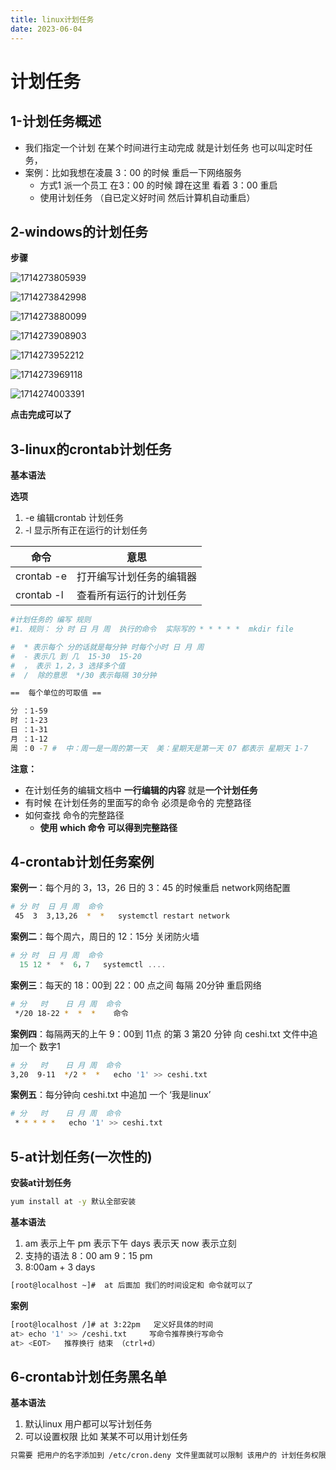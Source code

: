 ```yaml
---
title: linux计划任务
date: 2023-06-04
---
```

<Boxx/>

# 计划任务

## 1-计划任务概述

- 我们指定一个计划  在某个时间进行主动完成 就是计划任务 也可以叫定时任务，
- 案例：比如我想在凌晨 3：00 的时候 重启一下网络服务 
  - 方式1 派一个员工 在3：00 的时候 蹲在这里 看着 3：00 重启
  - 使用计划任务 （自已定义好时间 然后计算机自动重启） 

## 2-windows的计划任务

**步骤**

![1714273805939](/assets/1714273805939.png)

![1714273842998](/assets/1714273842998.png)

![1714273880099](/assets/1714273880099.png)

![1714273908903](/assets/1714273908903.png)

![1714273952212](/assets/1714273952212.png)

![1714273969118](/assets/1714273969118.png)

![1714274003391](/assets/1714274003391.png)

**点击完成可以了**

## 3-linux的crontab计划任务

**基本语法**

**选项**

1. -e  编辑crontab  计划任务
2. -l   显示所有正在运行的计划任务

| 命令       | 意思                     |
| ---------- | ------------------------ |
| crontab -e | 打开编写计划任务的编辑器 |
| crontab -l | 查看所有运行的计划任务   |

```sh
#计划任务的 编写 规则 
#1. 规则： 分 时 日 月 周  执行的命令  实际写的 * * * * *  mkdir file

#  * 表示每个 分的话就是每分钟 时每个小时 日 月 周
#  - 表示几 到 几  15-30  15-20  
#  ， 表示 1，2，3 选择多个值
#  /  除的意思  */30 表示每隔 30分钟

==  每个单位的可取值 ==

分 ：1-59
时 ：1-23
日 ：1-31
月 ：1-12
周 ：0 -7 #  中：周一是一周的第一天  美：星期天是第一天 07 都表示 星期天 1-7
```

**注意：** 

- 在计划任务的编辑文档中  **一行编辑的内容** 就是**一个计划任务**
- 有时候 在计划任务的里面写的命令 必须是命令的 完整路径  
- 如何查找 命令的完整路径  
  - **使用 which  命令  可以得到完整路径**

## 4-crontab计划任务案例

**案例一**：每个月的 3，13，26 日的 3：45 的时候重启 network网络配置

```sh
# 分 时  日 月 周  命令
 45  3  3,13,26  *  *   systemctl restart network
```

**案例二**：每个周六，周日的 12：15分 关闭防火墙

```powershell
# 分 时  日 月 周  命令
  15 12 *  *  6，7   systemctl ....      
```

**案例三**：每天的 18：00到 22：00 点之间 每隔 20分钟 重启网络

```sh
# 分   时    日 月 周  命令
 */20 18-22 *  *  *    命令
```

**案例四**：每隔两天的上午 9：00到 11点 的第 3 第20 分钟 向 ceshi.txt 文件中追加一个 数字1

```sh
# 分   时    日 月 周  命令
3,20  9-11  */2 *  *   echo '1' >> ceshi.txt
```

**案例五**：每分钟向 ceshi.txt 中追加 一个  ‘我是linux’

```sh
# 分   时    日 月 周  命令
 * * * * *   echo '1' >> ceshi.txt
```

## 5-at计划任务(一次性的)

**安装at计划任务**

```sh
yum install at -y 默认全部安装
```

**基本语法**

1. am  表示上午   pm 表示下午  days 表示天  now 表示立刻
2. 支持的语法  8：00 am   9：15 pm 
3. 8:00am + 3 days

```sh
[root@localhost ~]#  at 后面加 我们的时间设定和 命令就可以了
```

**案例**

```sh
[root@localhost /]# at 3:22pm   定义好具体的时间
at> echo '1' >> /ceshi.txt     写命令推荐换行写命令
at> <EOT>   推荐换行 结束 （ctrl+d）
```

## 6-crontab计划任务黑名单

**基本语法**

1. 默认linux 用户都可以写计划任务
2. 可以设置权限 比如 某某不可以用计划任务

```sh
只需要 把用户的名字添加到 /etc/cron.deny 文件里面就可以限制 该用户的 计划任务权限
```
